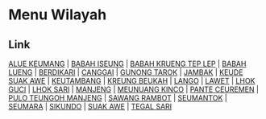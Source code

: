 # Menu Wilayah

## Link

[ALUE KEUMANG](https://github.com/gigit-pemilu/pemilu-2024-11-aceh/tree/main/pileg-dpr/hitung-suara/sub/11-aceh/sub/05-aceh-barat/sub/08-pante-ceureumen/sub/2005-alue-keumang)
 | 
[BABAH ISEUNG](https://github.com/gigit-pemilu/pemilu-2024-11-aceh/tree/main/pileg-dpr/hitung-suara/sub/11-aceh/sub/05-aceh-barat/sub/08-pante-ceureumen/sub/2003-babah-iseung)
 | 
[BABAH KRUENG TEP LEP](https://github.com/gigit-pemilu/pemilu-2024-11-aceh/tree/main/pileg-dpr/hitung-suara/sub/11-aceh/sub/05-aceh-barat/sub/08-pante-ceureumen/sub/2021-babah-krueng-tep-lep)
 | 
[BABAH LUENG](https://github.com/gigit-pemilu/pemilu-2024-11-aceh/tree/main/pileg-dpr/hitung-suara/sub/11-aceh/sub/05-aceh-barat/sub/08-pante-ceureumen/sub/2002-babah-lueng)
 | 
[BERDIKARI](https://github.com/gigit-pemilu/pemilu-2024-11-aceh/tree/main/pileg-dpr/hitung-suara/sub/11-aceh/sub/05-aceh-barat/sub/08-pante-ceureumen/sub/2022-berdikari)
 | 
[CANGGAI](https://github.com/gigit-pemilu/pemilu-2024-11-aceh/tree/main/pileg-dpr/hitung-suara/sub/11-aceh/sub/05-aceh-barat/sub/08-pante-ceureumen/sub/2010-canggai)
 | 
[GUNONG TAROK](https://github.com/gigit-pemilu/pemilu-2024-11-aceh/tree/main/pileg-dpr/hitung-suara/sub/11-aceh/sub/05-aceh-barat/sub/08-pante-ceureumen/sub/2017-gunong-tarok)
 | 
[JAMBAK](https://github.com/gigit-pemilu/pemilu-2024-11-aceh/tree/main/pileg-dpr/hitung-suara/sub/11-aceh/sub/05-aceh-barat/sub/08-pante-ceureumen/sub/2015-jambak)
 | 
[KEUDE SUAK AWE](https://github.com/gigit-pemilu/pemilu-2024-11-aceh/tree/main/pileg-dpr/hitung-suara/sub/11-aceh/sub/05-aceh-barat/sub/08-pante-ceureumen/sub/2024-keude-suak-awe)
 | 
[KEUTAMBANG](https://github.com/gigit-pemilu/pemilu-2024-11-aceh/tree/main/pileg-dpr/hitung-suara/sub/11-aceh/sub/05-aceh-barat/sub/08-pante-ceureumen/sub/2012-keutambang)
 | 
[KREUNG BEUKAH](https://github.com/gigit-pemilu/pemilu-2024-11-aceh/tree/main/pileg-dpr/hitung-suara/sub/11-aceh/sub/05-aceh-barat/sub/08-pante-ceureumen/sub/2019-kreung-beukah)
 | 
[LANGO](https://github.com/gigit-pemilu/pemilu-2024-11-aceh/tree/main/pileg-dpr/hitung-suara/sub/11-aceh/sub/05-aceh-barat/sub/08-pante-ceureumen/sub/2007-lango)
 | 
[LAWET](https://github.com/gigit-pemilu/pemilu-2024-11-aceh/tree/main/pileg-dpr/hitung-suara/sub/11-aceh/sub/05-aceh-barat/sub/08-pante-ceureumen/sub/2009-lawet)
 | 
[LHOK GUCI](https://github.com/gigit-pemilu/pemilu-2024-11-aceh/tree/main/pileg-dpr/hitung-suara/sub/11-aceh/sub/05-aceh-barat/sub/08-pante-ceureumen/sub/2023-lhok-guci)
 | 
[LHOK SARI](https://github.com/gigit-pemilu/pemilu-2024-11-aceh/tree/main/pileg-dpr/hitung-suara/sub/11-aceh/sub/05-aceh-barat/sub/08-pante-ceureumen/sub/2020-lhok-sari)
 | 
[MANJENG](https://github.com/gigit-pemilu/pemilu-2024-11-aceh/tree/main/pileg-dpr/hitung-suara/sub/11-aceh/sub/05-aceh-barat/sub/08-pante-ceureumen/sub/2011-manjeng)
 | 
[MEUNUANG KINCO](https://github.com/gigit-pemilu/pemilu-2024-11-aceh/tree/main/pileg-dpr/hitung-suara/sub/11-aceh/sub/05-aceh-barat/sub/08-pante-ceureumen/sub/2006-meunuang-kinco)
 | 
[PANTE CEUREMEN](https://github.com/gigit-pemilu/pemilu-2024-11-aceh/tree/main/pileg-dpr/hitung-suara/sub/11-aceh/sub/05-aceh-barat/sub/08-pante-ceureumen/sub/2013-pante-ceuremen)
 | 
[PULO TEUNGOH MANJENG](https://github.com/gigit-pemilu/pemilu-2024-11-aceh/tree/main/pileg-dpr/hitung-suara/sub/11-aceh/sub/05-aceh-barat/sub/08-pante-ceureumen/sub/2014-pulo-teungoh-manjeng)
 | 
[SAWANG RAMBOT](https://github.com/gigit-pemilu/pemilu-2024-11-aceh/tree/main/pileg-dpr/hitung-suara/sub/11-aceh/sub/05-aceh-barat/sub/08-pante-ceureumen/sub/2025-sawang-rambot)
 | 
[SEUMANTOK](https://github.com/gigit-pemilu/pemilu-2024-11-aceh/tree/main/pileg-dpr/hitung-suara/sub/11-aceh/sub/05-aceh-barat/sub/08-pante-ceureumen/sub/2004-seumantok)
 | 
[SEUMARA](https://github.com/gigit-pemilu/pemilu-2024-11-aceh/tree/main/pileg-dpr/hitung-suara/sub/11-aceh/sub/05-aceh-barat/sub/08-pante-ceureumen/sub/2001-seumara)
 | 
[SIKUNDO](https://github.com/gigit-pemilu/pemilu-2024-11-aceh/tree/main/pileg-dpr/hitung-suara/sub/11-aceh/sub/05-aceh-barat/sub/08-pante-ceureumen/sub/2008-sikundo)
 | 
[SUAK AWE](https://github.com/gigit-pemilu/pemilu-2024-11-aceh/tree/main/pileg-dpr/hitung-suara/sub/11-aceh/sub/05-aceh-barat/sub/08-pante-ceureumen/sub/2018-suak-awe)
 | 
[TEGAL SARI](https://github.com/gigit-pemilu/pemilu-2024-11-aceh/tree/main/pileg-dpr/hitung-suara/sub/11-aceh/sub/05-aceh-barat/sub/08-pante-ceureumen/sub/2016-tegal-sari)

